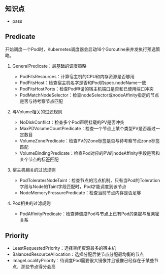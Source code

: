 ## **知识点**
- pass

## **Predicate**

开始调度一个Pod时，Kubernetes调度器会启动16个Goroutine来并发执行预选策略。

1. GeneralPredicate：最基础的调度策略
   - PodFitsResources：计算宿主机的CPU和内存资源是否够用
   - PodFitsHost：检查宿主机名字是否和Pod的spec.nodeName一致
   - PodFitsHostPorts：检查Pod申请的宿主机端口是否和已使用端口冲突
   - PodMatchNodeSelector：检查nodeSelector或nodeAffinity指定的节点是否与待考察节点匹配

2. 与Volume相关的过滤规则
    - NoDiskConflict：检查多个Pod声明挂载的PV是否冲突
    - MaxPDVolumeCountPredicate：检查一个节点上某个类型PV是否超过一定数目
    - VolumeZonePredicate：检查PV的Zone标签是否与待考察节点zone标签匹配
    - VolumeBindingPredicate：检查Pod对应的PV的nodeAffinity字段是否和某个节点的标签匹配
  
3. 宿主机相关的过滤规则
   - PodToleratesNodeTaint：检查节点的污点机制，只有当Pod的Toleration字段与Node的Taint字段匹配时，Pod才能调度到该节点
   - NodeMemoryPressurePredicate：检查当前节点内存是否足够

4. Pod相关的过滤规则
    - PodAffinityPredicate：检查待调度Pod与节点上已有Pod的亲密与反亲密关系

## **Priority**

- LeastRequestedPriority：选择空闲资源最多的宿主机
- BalancedResourceAllocation：选择分配后使节点分配最均衡的节点
- ImageLocalityPriority：待调度Pod需要很大镜像并且镜像已经存在于某些节点，那些节点得分会高